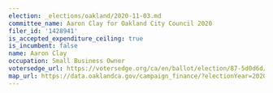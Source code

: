 ```yaml
---
election: _elections/oakland/2020-11-03.md
committee_name: Aaron Clay for Oakland City Council 2020
filer_id: '1428941'
is_accepted_expenditure_ceiling: true
is_incumbent: false
name: Aaron Clay
occupation: Small Business Owner
votersedge_url: https://votersedge.org/ca/en/ballot/election/87-5d0d6d/address/null/zip/94605/contests/contest/21269/candidate/151400?&date=2020-11-03
map_url: https://data.oaklandca.gov/campaign_finance/?electionYear=2020&candidates=COAK-155191&since=2019-01-01&until=2020-10-23
---
```

